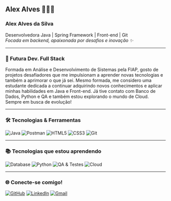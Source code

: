 ## Alex Alves 👨🏻‍💻 

### Alex Alves da Silva

Desenvolvedora Java | Spring Framework | Front-end | Git  
*Focada em backend, apaixonada por desafios e inovação ✨*

---

### 🚀 Futura Dev. Full Stack

Formada em Análise e Desenvolvimento de Sistemas pela FIAP, gosto de projetos desafiadores que me impulsionam a aprender novas tecnologias e também a aprimorar o que já sei. Mesmo formada, me considero uma estudante dedicada a continuar adquirindo novos conhecimentos e aplicar minhas habilidades em Java e Front-end. Já tive contato com Banco de Dados, Python e QA e também estou explorando o mundo de Cloud. Sempre em busca de evolução!

---

### 🛠️ Tecnologias & Ferramentas

![Java](https://img.shields.io/badge/Java-orange?style=for-the-badge&logo=java&logoColor=white)
![Postman](https://img.shields.io/badge/Postman-FF6C37?style=for-the-badge&logo=postman&logoColor=white)
![HTML5](https://img.shields.io/badge/HTML5-E34F26?style=for-the-badge&logo=html5&logoColor=white)
![CSS3](https://img.shields.io/badge/CSS3-1572B6?style=for-the-badge&logo=css3&logoColor=white)
![Git](https://img.shields.io/badge/GIT-E44C30?style=for-the-badge&logo=git&logoColor=white)

---

### 📚 Tecnologias que estou aprendendo

![Database](https://img.shields.io/badge/Database-00BFFF?style=for-the-badge)
![Python](https://img.shields.io/badge/Python-3776AB?style=for-the-badge&logo=python&logoColor=white)
![QA & Testes](https://img.shields.io/badge/QA%20&%20Testes-FF4C4C?style=for-the-badge)
![Cloud](https://img.shields.io/badge/Cloud-4285F4?style=for-the-badge&logo=cloud&logoColor=white)

---

### 🌐 Conecte-se comigo!

[![GitHub](https://img.shields.io/badge/GitHub-181717?style=for-the-badge&logo=github&logoColor=white)](https://github.com/seuusuario)
[![LinkedIn](https://img.shields.io/badge/LinkedIn-0A66C2?style=for-the-badge&logo=linkedin&logoColor=white)](https://www.linkedin.com/in/seulinkedin)
[![Gmail](https://img.shields.io/badge/Gmail-EA4335?style=for-the-badge&logo=gmail&logoColor=white)](mailto:seuemail@gmail.com)
